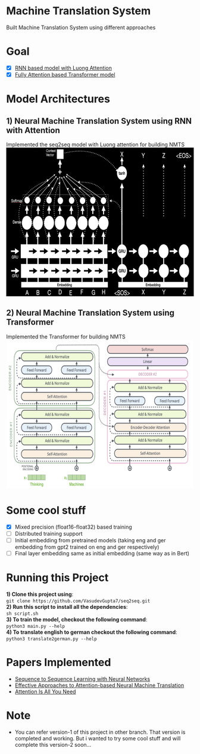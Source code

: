 # Machine Translation System
Built Machine Translation System using different approaches

# Goal
- [x] [RNN based model with Luong Attention](rnn_attention.py)
- [x] [Fully Attention based Transformer model](transformers.py)

# Model Architectures
## 1) Neural Machine Translation System using RNN with Attention
Implemented the seq2seq model with Luong attention for building NMTS <br>
<img src="assets/rnn_model.png" width="700" height="400"/> <br>

## 2) Neural Machine Translation System using Transformer
Implemented the Transformer for building NMTS <br>
<img src="assets/transformers_model.png" width="700" height="400"/> <br>

# Some cool stuff
- [x] Mixed precision (float16-float32) based training
- [ ] Distributed training support
- [ ] Initial embedding from pretrained models (taking eng and ger embedding from gpt2 trained on eng and ger respectively)
- [ ] Final layer embedding same as initial embedding (same way as in Bert)

# Running this Project
**1) Clone this project using**: <br>
`git clone https://github.com/VasudevGupta7/seq2seq.git`<br>
**2) Run this script to install all the dependencies**: <br>
`sh script.sh`<br>
**3) To train the model, checkout the following command**:<br>
`python3 main.py --help`<br>
**4) To translate english to german checkout the following command**:<br>
`python3 translate2german.py --help`<br>

# Papers Implemented
- [Sequence to Sequence Learning with Neural Networks](https://arxiv.org/abs/1409.3215)
- [Effective Approaches to Attention-based Neural Machine Translation](https://arxiv.org/abs/1508.04025)
- [Attention Is All You Need](https://arxiv.org/abs/1706.03762)

# Note
- You can refer version-1 of this project in other branch. That version is completed and working. But i wanted to try some cool stuff and will complete this version-2 soon...
